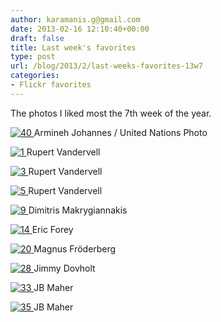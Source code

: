 ```yaml
---
author: karamanis.g@gmail.com
date: 2013-02-16 12:10:40+00:00
draft: false
title: Last week's favorites
type: post
url: /blog/2013/2/last-weeks-favorites-13w7
categories:
- Flickr favorites
---
```


The photos I liked most the 7th week of the year.

[![40](http://farm5.staticflickr.com/4122/4787089312_895c4f373e_b.jpg)
](http://www.flickr.com/photos/35483578@N03/4787089312)
Armineh Johannes / United Nations Photo





[![1](http://farm9.staticflickr.com/8359/8276251783_9f3eedfa7c_b.jpg)
](http://www.flickr.com/photos/82894876@N02/8276251783)
Rupert Vandervell





[![3](http://farm9.staticflickr.com/8495/8332109447_7d4c2c870e_b.jpg)
](http://www.flickr.com/photos/82894876@N02/8332109447)
Rupert Vandervell





[![5](http://farm9.staticflickr.com/8325/8422203035_ca95a14220_b.jpg)
](http://www.flickr.com/photos/82894876@N02/8422203035)
Rupert Vandervell





[![9](http://farm9.staticflickr.com/8071/8441845578_ed65761f87_b.jpg)
](http://www.flickr.com/photos/50628097@N05/8441845578)
Dimitris Makrygiannakis





[![14](http://farm9.staticflickr.com/8076/8442907791_048028884d.jpg)
](http://www.flickr.com/photos/kala69/8442907791/)
Eric Forey





[![20](http://farm9.staticflickr.com/8249/8457563187_4494612f6f_b.jpg)
](http://www.flickr.com/photos/29581072@N00/8457563187)
Magnus Fröderberg





[![28](http://farm9.staticflickr.com/8380/8462312882_9ab3dc3049_b.jpg)
](http://www.flickr.com/photos/28925763@N05/8462312882)
Jimmy Dovholt





[![33](http://farm7.staticflickr.com/6201/6050081491_de2c17fed1_b.jpg)
](http://www.flickr.com/photos/42776898@N03/6050081491)
JB Maher





[![35](http://farm9.staticflickr.com/8514/8374105450_e156415742_b.jpg)
](http://www.flickr.com/photos/42776898@N03/8374105450)
JB Maher
